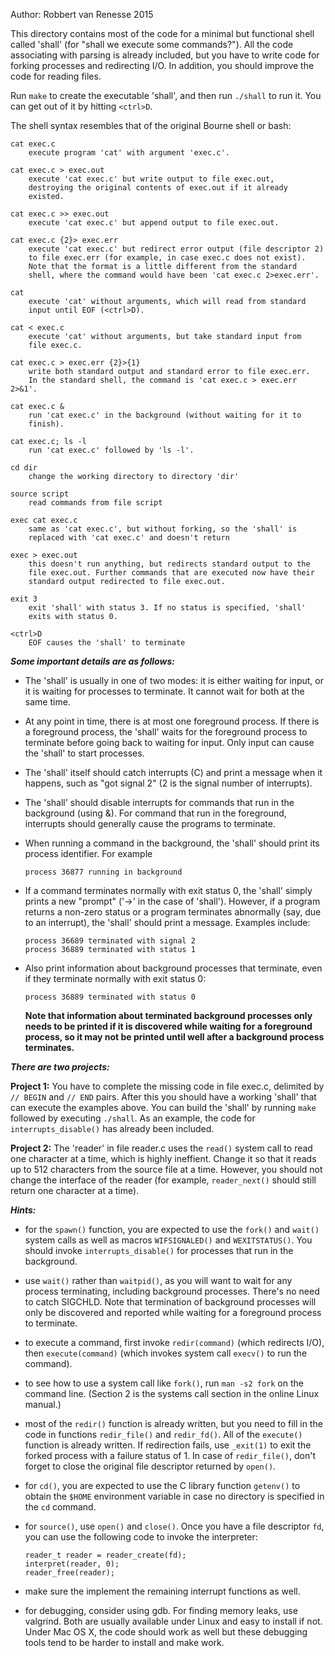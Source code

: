 Author: Robbert van Renesse 2015

This directory contains most of the code for a minimal but functional shell
called 'shall' (for "shall we execute some commands?"). All the code associating
with parsing is already included, but you have to write code for forking
processes and redirecting I/O. In addition, you should improve the code for
reading files.

Run `make` to create the executable 'shall', and then run `./shall` to run it.
You can get out of it by hitting `<ctrl>D`.

The shell syntax resembles that of the original Bourne shell or bash:


	cat exec.c
		execute program 'cat' with argument 'exec.c'.

	cat exec.c > exec.out
		execute 'cat exec.c' but write output to file exec.out,
		destroying the original contents of exec.out if it already
		existed.

	cat exec.c >> exec.out
		execute 'cat exec.c' but append output to file exec.out.

	cat exec.c {2}> exec.err
		execute 'cat exec.c' but redirect error output (file descriptor 2)
		to file exec.err (for example, in case exec.c does not exist).
		Note that the format is a little different from the standard
		shell, where the command would have been 'cat exec.c 2>exec.err'.

	cat
		execute 'cat' without arguments, which will read from standard
		input until EOF (<ctrl>D).

	cat < exec.c
		execute 'cat' without arguments, but take standard input from
		file exec.c.

	cat exec.c > exec.err {2}>{1}
		write both standard output and standard error to file exec.err.
		In the standard shell, the command is 'cat exec.c > exec.err 2>&1'.

	cat exec.c &
		run 'cat exec.c' in the background (without waiting for it to
		finish).

	cat exec.c; ls -l
		run 'cat exec.c' followed by 'ls -l'.

	cd dir
		change the working directory to directory 'dir'

	source script
		read commands from file script

	exec cat exec.c
		same as 'cat exec.c', but without forking, so the 'shall' is
		replaced with 'cat exec.c' and doesn't return

	exec > exec.out
		this doesn't run anything, but redirects standard output to the
		file exec.out. Further commands that are executed now have their
		standard output redirected to file exec.out.

	exit 3
		exit 'shall' with status 3. If no status is specified, 'shall'
		exits with status 0.

	<ctrl>D
		EOF causes the 'shall' to terminate

***Some important details are as follows:***

- The 'shall' is usually in one of two modes: it is either waiting for input, or
  it is waiting for processes to terminate. It cannot wait for both at the same
  time.

- At any point in time, there is at most one foreground process. If there is a
  foreground process, the 'shall' waits for the foreground process to terminate
  before going back to waiting for input. Only input can cause the 'shall' to
  start processes.

- The 'shall' itself should catch interrupts (<cltr>C) and print a message when
  it happens, such as "got signal 2" (2 is the signal number of interrupts).

- The 'shall' should disable interrupts for commands that run in the background
  (using &). For command that run in the foreground, interrupts should generally
  cause the programs to terminate.

- When running a command in the background, the 'shall' should print its process
  identifier. For example

      process 36877 running in background

- If a command terminates normally with exit status 0, the 'shall' simply prints
  a new "prompt" ('->' in the case of 'shall'). However, if a program returns a
  non-zero status or a program terminates abnormally (say, due to an interrupt),
  the 'shall' should print a message. Examples include:

      process 36689 terminated with signal 2
      process 36889 terminated with status 1

- Also print information about background processes that terminate, even if they
  terminate normally with exit status 0:

      process 36889 terminated with status 0

  **Note that information about terminated background processes only needs to
  be printed if it is discovered while waiting for a foreground process, so it
  may not be printed until well after a background process terminates.**


***There are two projects:***

**Project 1:**
  You have to complete the missing code in file exec.c, delimited by `// BEGIN`
  and `// END` pairs. After this you should have a working 'shall' that can
  execute the examples above. You can build the 'shall' by running `make`
  followed by executing `./shall`. As an example, the code for
  `interrupts_disable()` has already been included.

**Project 2:**
  The 'reader' in file reader.c uses the `read()` system call to read one
  character at a time, which is highly ineffient. Change it so that it reads up
  to 512 characters from the source file at a time. However, you should not
  change the interface of the reader (for example, `reader_next()` should still
  return one character at a time).


***Hints:***

- for the `spawn()` function, you are expected to use the `fork()` and `wait()`
  system calls as well as macros `WIFSIGNALED()` and `WEXITSTATUS()`. You should
  invoke `interrupts_disable()` for processes that run in the background.

- use `wait()` rather than `waitpid()`, as you will want to wait for any process
  terminating, including background processes. There's no need to catch SIGCHLD.
  Note that termination of background processes will only be discovered and
  reported while waiting for a foreground process to terminate.

- to execute a command, first invoke `redir(command)` (which redirects I/O),
  then `execute(command)` (which invokes system call `execv()` to run the
  command).

- to see how to use a system call like `fork()`, run `man -s2 fork` on the
  command line. (Section 2 is the systems call section in the online Linux
  manual.)

- most of the `redir()` function is already written, but you need to fill in the
  code in functions `redir_file()` and `redir_fd()`. All of the `execute()`
  function is already written. If redirection fails, use `_exit(1)` to exit the
  forked process with a failure status of 1. In case of `redir_file()`, don't
  forget to close the original file descriptor returned by `open()`.

- for `cd()`, you are expected to use the C library function `getenv()` to
  obtain the `$HOME` environment variable in case no directory is specified in
  the `cd` command.

- for `source()`, use `open()` and `close()`. Once you have a file descriptor
  `fd`, you can use the following code to invoke the interpreter:

      reader_t reader = reader_create(fd);
      interpret(reader, 0);
      reader_free(reader);

- make sure the implement the remaining interrupt functions as well.

- for debugging, consider using gdb. For finding memory leaks, use valgrind.
  Both are usually available under Linux and easy to install if not. Under
  Mac OS X, the code should work as well but these debugging tools tend to be
  harder to install and make work.
